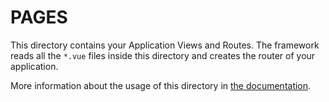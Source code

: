 # PAGES

This directory contains your Application Views and Routes.
The framework reads all the `*.vue` files inside this directory and creates the router of your application.

More information about the usage of this directory in [the documentation](https://nuxtjs.org/guide/routing).



<template>
  <div class="post-container" v-editable="blok">
    <div class="line-point">
      <i class="left-arrow" />
      <span class="line">
        <!-- <h2 class="date">{{ date }}</h2> -->
      </span>
      <span class="dot" />
    </div>
    <button class="podcast-container">
      <div
        class="podcast-thumbnail"
        :style="{
          backgroundImage: `url(${require('../../assets/images/podcast.jpg')})`,
        }"
      >
        <h1 class="podcast-title">{{ title }}</h1>
      </div>
      <div class="bottom-container">
        <span
          class="play-button"
          :style="{
            backgroundImage: `url(${require('../../assets/images/playbutton.svg')})`,
          }"
        />
        <span class="play-line" />
      </div>
    </button>
  </div>
</template>

<script>
export default {
  props: {
    title: {
      type: String,
      required: true,
    },
    date: {
      type: String,
      required: true,
    },
    blok: {
      type: Object,
      required: true,
    },
  },
  mounted() {
    this.$storybridge.on('change', () => {
      location.reload(true)
    })
  },
}
</script>

<style scoped>
.post-container {
  width: 100%;
  display: flex;
  flex-flow: column nowrap;
  justify-content: space-between;
  align-items: space-between;
  position: relative;
}

.line-point {
  width: 100%;
  height: 16px;
  display: flex;
  align-self: flex-end;
  flex-flow: row nowrap;
  align-items: center;
  justify-content: flex-end;
  position: absolute;
  top: -8px;
  right: -6px;
}
.line {
  border: 1px solid white;
  color: white;
  background-color: white;
  width: 100%;
  height: 2px;
  display: flex;
  z-index: 5;
  justify-content: center;
}

.date {
  position: absolute;
  top: -10px;
  font-size: 16px;
}

.left-arrow {
  border: solid white;
  border-width: 0 3px 3px 0;
  display: inline-block;
  padding: 3px;
  transform: rotate(135deg);
  -webkit-transform: rotate(135deg);
}

.dot {
  height: 12px;
  width: 12px;
  border-radius: 50%;
  border: 1px solid white;
  background: white;
  margin: 0;
  z-index: 1;
}
.podcast-container {
  text-decoration: none;
  width: 90%;
  height: 25vh;
  border: 1px solid white;
  display: flex;
  margin: 5%;
  flex-flow: column nowrap;
  justify-content: center;
  align-items: center;
  border-radius: 10px;
  cursor: pointer;
  align-self: flex-start;
  padding: 0;
}

.podcast-thumbnail {
  background-position: center;
  background-size: cover;
  width: 100%;
  border-top-left-radius: 10px;
  border-top-right-radius: 10px;
  height: 70%;
  display: flex;
  flex-flow: column nowrap;
  justify-content: center;
}

.podcast-title {
  font-size: 1.6rem;
  color: white;
  font-weight: bold;
  margin: 0 2rem;
}

.bottom-container {
  display: flex;
  flex-flow: row nowrap;
  align-items: center;
  justify-content: space-around;
  padding: 0 2.5%;
  width: 100%;
  height: 30%;
  border-bottom-left-radius: 10px;
  border-bottom-right-radius: 10px;
  background: black;
}
.play-button {
  background-color: none;
  height: 24px;
  width: 24px;
  background-position: center;
  background-size: cover;
}

.play-line {
  height: 2px;
  width: 80%;
  background-color: white;
}

@media only screen and (max-width: 320px) and (max-height: 320px) {
  .podcast-title {
    font-size: 0.8rem;
  }
  .play-button {
    height: 16px;
    width: 16px;
  }
}

/* Tablet Portrait */
@media only screen and (orientation: Portrait) and (min-width: 768px) {
  .podcast-title {
    font-size: 2.2rem;
  }
}

/* Tablet Landscape */
@media only screen and (orientation: Landscape) and (min-width: 1024px) {
  .podcast-title {
    font-size: 2.4rem;
  }
}

/* Large Tablet Portrait*/
@media only screen and (orientation: Portrait) and (min-width: 1024px) {
  .podcast-title {
    font-size: 2.4rem;
  }
}

/* Large Tablet Landscape*/
@media only screen and (orientation: Landscape) and (min-width: 1280px) {
  .podcast-container {
    width: 70%;
  }
  .podcast-title {
    font-size: 2.8rem;
  }
}
</style>





<template>
  <div class="main-container">
    <section class="headings-container">
    </section>
    <div class="timeline-container">
      <section class="left-container">
        <PodcastPreview
          v-for="podcast in podcasts"
          :blok="podcast.blok"
          :key="podcast.id"
          :title="podcast.title"
          :date="podcast.date"
          :id="podcast.id"
          :link="podcast.link"
          @click.native="currentVid(podcast.link)"
        />
      </section>
      <span class="middle-line" />
      <section class="right-container">
        <ArticlePreview
          v-for="post in posts"
          :blok="post.blok"
          :key="post.id"
          :title="post.title"
          :excerpt="post.excerpt"
          :image="post.image"
          :date="post.date"
          :id="post.id"
        />
      </section>
    </div>
  </div>
</template>

<script>
import ArticlePreview from '@/components/Blog/ArticlePreview'
import PodcastPreview from '@/components/Blog/PodcastPreview'
import moment from 'moment'

export default {
  components: {
    ArticlePreview,
    PodcastPreview,
  },
  async asyncData(context) {
    const postData = await context.app.$storyapi.get('cdn/stories', {
      version: process.env.NODE_ENV == 'production' ? 'published' : 'draft',
      starts_with: 'blog/posts',
    })
    const podcastData = await context.app.$storyapi.get('cdn/stories', {
      version: process.env.NODE_ENV == 'production' ? 'published' : 'draft',
      starts_with: 'blog/podcasts',
    })
    
    const podcasts = podcastData.data.stories.map((podcast) => {
      return {
        id: podcast.id,
        blok: podcast.content,
        title: podcast.content.title,
        link: podcast.content.link,
        date: moment(podcast.created_at).format('MMMM DD[,] YYYY'),
      }
    })
    const posts = postData.data.stories.map((post) => {
      return {
        id: post.slug,
        blok: post.content,
        title: post.content.title,
        excerpt: post.content.excerpt,
        image: post.content.image.filename,
        date: moment(post.created_at).format('MMMM DD[,] YYYY'),
      }
    })
    return { posts, podcasts }
  },
  methods: {
    currentVid(link) {
      window.open(link, '_blank')
    },
  },
  mounted() {
    this.$storybridge.on('change', () => {
      location.reload(true)
    })
  },
}
</script>


